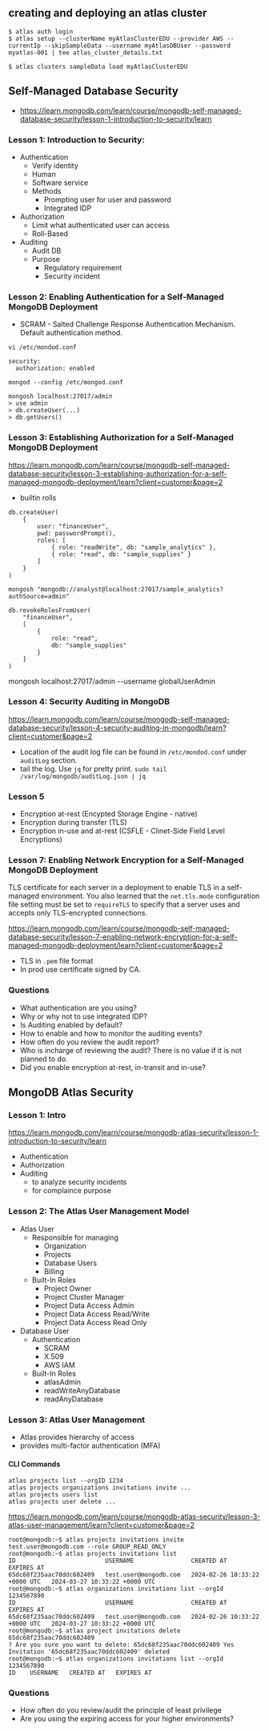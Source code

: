 ## creating and deploying an atlas cluster

```
$ atlas auth login
$ atlas setup --clusterName myAtlasClusterEDU --provider AWS --currentIp --skipSampleData --username myAtlasDBUser --password myatlas-001 | tee atlas_cluster_details.txt

$ atlas clusters sampleData load myAtlasClusterEDU

```

## Self-Managed Database Security

- https://learn.mongodb.com/learn/course/mongodb-self-managed-database-security/lesson-1-introduction-to-security/learn

### Lesson 1: Introduction to Security:

- Authentication
  - Verify identity
  - Human
  - Software service
  - Methods
    - Prompting user for user and password
    - Integrated IDP
- Authorization
  - Limit what authenticated user can access
  - Roll-Based
- Auditing
  - Audit DB
  - Purpose
    - Regulatory requirement
    - Security incident

### Lesson 2: Enabling Authentication for a Self-Managed MongoDB Deployment

- SCRAM - Salted Challenge Response Authentication Mechanism. Default authentication method.

```
vi /etc/mondod.conf
```

```
security:
  authorization: enabled
```

```
mongod --config /etc/mongod.conf
```

```
mongosh localhost:27017/admin
> use admin
> db.createUser(...)
> db.getUsers()
```

### Lesson 3: Establishing Authorization for a Self-Managed MongoDB Deployment

https://learn.mongodb.com/learn/course/mongodb-self-managed-database-security/lesson-3-establishing-authorization-for-a-self-managed-mongodb-deployment/learn?client=customer&page=2

- builtin rolls

```
db.createUser(
    {
        user: "financeUser",
        pwd: passwordPrompt(),
        roles: [
            { role: "readWrite", db: "sample_analytics" },
            { role: "read", db: "sample_supplies" }
        ]
    }
)
```

```
mongosh "mongodb://analyst@localhost:27017/sample_analytics?authSource=admin"
```

```
db.revokeRolesFromUser(
    "financeUser",
    [
        {
            role: "read",
            db: "sample_supplies"
        }
    ]
)
```

mongosh localhost:27017/admin --username globalUserAdmin

### Lesson 4: Security Auditing in MongoDB

https://learn.mongodb.com/learn/course/mongodb-self-managed-database-security/lesson-4-security-auditing-in-mongodb/learn?client=customer&page=2

- Location of the audit log file can be found in `/etc/mondod.conf` under `auditLog` section.
- tail the log. Use `jq` for pretty print. `sudo tail /var/log/mongodb/auditLog.json | jq`

### Lesson 5

- Encryption at-rest (Encypted Storage Engine - native)
- Encryption during transfer (TLS)
- Encryption in-use and at-rest (CSFLE - Clinet-Side Field Level Encryptions)

### Lesson 7: Enabling Network Encryption for a Self-Managed MongoDB Deployment

TLS certificate for each server in a deployment to enable TLS in a self-managed environment. You also learned that the `net.tls.mode` configuration file setting must be set to `requireTLS` to specify that a server uses and accepts only TLS-encrypted connections.

https://learn.mongodb.com/learn/course/mongodb-self-managed-database-security/lesson-7-enabling-network-encryption-for-a-self-managed-mongodb-deployment/learn?client=customer&page=2

- TLS in `.pem` file format
- In prod use certificate signed by CA.

### Questions

- What authentication are you using?
- Why or why not to use integrated IDP?
- Is Auditing enabled by default?
- How to enable and how to monitor the auditing events?
- How often do you review the audit report?
- Who is incharge of reviewing the audit? There is no value if it is not planned to do.
- Did you enable encryption at-rest, in-transit and in-use?

## MongoDB Atlas Security

### Lesson 1: Intro

https://learn.mongodb.com/learn/course/mongodb-atlas-security/lesson-1-introduction-to-security/learn

- Authentication
- Authorization
- Auditing
  - to analyze security incidents
  - for complaince purpose

### Lesson 2: The Atlas User Management Model

- Atlas User
  - Responsible for managing
    - Organization
    - Projects
    - Database Users
    - Billing
  - Built-In Roles
    - Project Owner
    - Project Cluster Manager
    - Project Data Access Admin
    - Project Data Access Read/Write
    - Project Data Access Read Only
- Database User
  - Authentication
    - SCRAM
    - X.509
    - AWS IAM
  - Built-In Roles
    - atlasAdmin
    - readWriteAnyDatabase
    - readAnyDatabase

### Lesson 3: Atlas User Management

- Atlas provides hierarchy of access
- provides multi-factor authentication (MFA)

#### CLI Commands

```
atlas projects list --orgID 1234
atlas projects organizations invitations invite ...
atlas projects users list
atlas projects user delete ...
```

https://learn.mongodb.com/learn/course/mongodb-atlas-security/lesson-3-atlas-user-management/learn?client=customer&page=2

```
root@mongodb:~$ atlas projects invitations invite test.user@mongodb.com --role GROUP_READ_ONLY
root@mongodb:~$ atlas projects invitations list
ID                         USERNAME                CREATED AT                      EXPIRES AT
65dc68f235aac70ddc602409   test.user@mongodb.com   2024-02-26 10:33:22 +0000 UTC   2024-03-27 10:33:22 +0000 UTC
root@mongodb:~$ atlas organizations invitations list --orgId 1234567890
ID                         USERNAME                CREATED AT                      EXPIRES AT
65dc68f235aac70ddc602409   test.user@mongodb.com   2024-02-26 10:33:22 +0000 UTC   2024-03-27 10:33:22 +0000 UTC
root@mongodb:~$ atlas project invitations delete 65dc68f235aac70ddc602409
? Are you sure you want to delete: 65dc68f235aac70ddc602409 Yes
Invitation '65dc68f235aac70ddc602409' deleted
root@mongodb:~$ atlas organizations invitations list --orgId 1234567890
ID    USERNAME   CREATED AT   EXPIRES AT
```

### Questions

- How often do you review/audit the principle of least privilege
- Are you using the expiring access for your higher environments?
